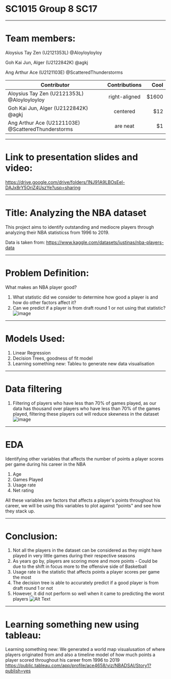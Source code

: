 # SC1015 Group 8 SC17
-----------------------------
# Team members:

Aloysius Tay Zen (U2121353L) @Aloyloyloyloy

Goh Kai Jun, Alger (U2122842K) @agkj

Ang Arthur Ace  (U2121103E) @ScatteredThunderstorms



| Contributor                                           | Contributions                       | Cool  |
| ------------------------------------------------------|:-----------------------------------:| -----:|
| Aloysius Tay Zen (U2121353L) @Aloyloyloyloy           | right-aligned                       | $1600 |
| Goh Kai Jun, Alger (U2122842K) @agkj                  | centered                            |   $12 |
| Ang Arthur Ace  (U2121103E) @ScatteredThunderstorms   | are neat                            |    $1 |

-----------------------------

# Link to presentation slides and video: 

https://drive.google.com/drive/folders/1NJ91A9LBOsEel-DAJx8rY5OriZ4UszYe?usp=sharing

-----------------------------

# Title: Analyzing the NBA dataset

This project aims to identify outstanding and mediocre players through analyzing their NBA statisticss from 1996 to 2019. 

Data is taken from: https://www.kaggle.com/datasets/justinas/nba-players-data

-----------------------------

# Problem Definition:
What makes an NBA player good?
1. What statistic did we consider to determine how good a player is and how do other factors affect it?
2. Can we predict if a player is from draft round 1 or not using that statistic?
![image](https://user-images.githubusercontent.com/39144132/164891284-d47b3686-e549-44d2-af38-b7add91546f3.png)



-----------------------------

# Models Used:
1. Linear Regression
2. Decision Trees, goodness of fit model
3. Learning something new: Tableu to generate new data visualisation

-----------------------------
# Data filtering
1. Filtering of players who have less than 70% of games played, as our data has thousand over players who have less than 70% of the games played, filtering these
players out will reduce skewness in the dataset
![image](https://user-images.githubusercontent.com/39144132/164891171-e5323d34-1b65-489c-a7b6-fdac6525ff38.png)

-----------------------------
# EDA
Identifying other variables that affects the number of points a player scores per game during his career in the NBA
1. Age
2. Games Played
3. Usage rate
4. Net rating

All these variables are factors that affects a player's points throughout his career, we will be using this variables to plot against "points" and see how they stack up.

-----------------------------

# Conclusion:
1. Not all the players in the dataset can be considered as they might have played in very little games during their respective seasons
2. As years go by, players are scoring more and more points - Could be due to the shift in focus more to the offensive side of Basketball
3. Usage rate is the statistic that affects points a player scores per game the most
4. The decision tree is able to accurately predict if a good player is from draft round 1 or not
5. However, it did not perform so well when it came to predicting the worst players
![Alt Text](https://media.giphy.com/media/3o7aTnQqygA3TcukFi/giphy.gif)
-----------------------------

# Learning something new using tableau:

Learning something new:
We generated a world map visualusation of where players originated from and also a timeline model of how much points a player scored throughout his career from 1996 to 2019
https://public.tableau.com/app/profile/ace4658/viz/NBADSAI/Story1?publish=yes



